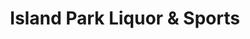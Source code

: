 ---
title: "Island Park Liquor & Sports"
url: /island-park/island-park-liquor-and-sports/
shop: alcohol
---